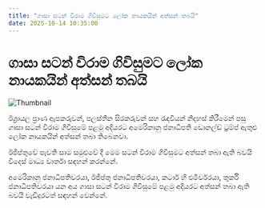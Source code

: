 ```yaml
---
title: "ගාසා සටන් විරාම ගිවිසුමට ලෝක නායකයින් අත්සන් තබයි"
date: 2025-10-14 10:35:00
---
```


# ගාසා සටන් විරාම ගිවිසුමට ලෝක නායකයින් අත්සන් තබයි

![Thumbnail](https://helakuru.sgp1.cdn.digitaloceanspaces.com/esana/images/lib/gaza-hj.jpg)

ඊශ්‍රායල ප්‍රාණ ඇපකරුවන්, පලස්තීන සිරකරුවන් සහ රැඳවියන් නිදහස් කිරීමෙන් පසු ගාසා සටන් විරාම ගිවිසුමේ පළමු අදියරට අමෙරිකානු ජනාධිපති ඩොනල්ඩ් ට්‍රම්ප් ඇතුළු ලෝක නායකයින් අත්සන් තබා තිබෙනවා.

ඊජිප්තුවේ පැවති සාම සමුළුවේ දී මෙම සටන් විරාම ගිවිසුමට අත්සන් තබා ඇති බවයි විදෙස් මාධ්‍ය වාර්තා සඳහන් කරන්නේ.

අමෙරිකානු ජනාධිපතිවරයා, ඊජිප්තු ජනාධිපතිවරයා, කටාර් හි එමීර්වරයා, තුර්කි ජනාධිපතිවරයා යන අය ගාසා සටන් විරාම ගිවිසුමේ පළමු අදියරට අත්සන් තබා ඇති බවයි වැඩිදුරටත් සඳහන් වෙන්නේ.

